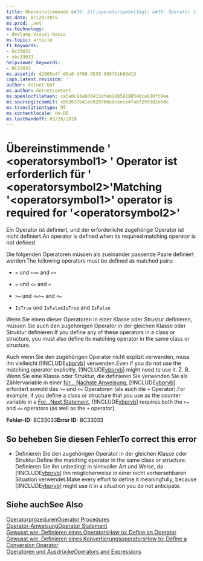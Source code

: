 ```yaml
---
title: Übereinstimmende &#39; &lt;operatorsymbol1&gt; &#39; Operator ist erforderlich für &#39; &lt;operatorsymbol2&gt;&#39;
ms.date: 07/20/2015
ms.prod: .net
ms.technology:
- devlang-visual-basic
ms.topic: article
f1_keywords:
- bc33033
- vbc33033
helpviewer_keywords:
- BC33033
ms.assetid: d2805e4f-08a8-4760-9539-565f51b88d13
caps.latest.revision: ''
author: dotnet-bot
ms.author: dotnetcontent
ms.openlocfilehash: ca5a0c91e930415dfeb2d858188540ca610f50ee
ms.sourcegitcommit: c883637b41ee028786edceece4fa872939d2e64c
ms.translationtype: MT
ms.contentlocale: de-DE
ms.lasthandoff: 03/26/2018
---
```

# <a name="matching-39ltoperatorsymbol1gt39-operator-is-required-for-39ltoperatorsymbol2gt39"></a><span data-ttu-id="c6b92-102">Übereinstimmende &#39; &lt;operatorsymbol1&gt; &#39; Operator ist erforderlich für &#39; &lt;operatorsymbol2&gt;&#39;</span><span class="sxs-lookup"><span data-stu-id="c6b92-102">Matching &#39;&lt;operatorsymbol1&gt;&#39; operator is required for &#39;&lt;operatorsymbol2&gt;&#39;</span></span>
<span data-ttu-id="c6b92-103">Ein Operator ist definiert, und der erforderliche zugehörige Operator ist nicht definiert.</span><span class="sxs-lookup"><span data-stu-id="c6b92-103">An operator is defined when its required matching operator is not defined.</span></span>  
  
 <span data-ttu-id="c6b92-104">Die folgenden Operatoren müssen als zueinander passende Paare definiert werden:</span><span class="sxs-lookup"><span data-stu-id="c6b92-104">The following operators must be defined as matched pairs:</span></span>  
  
-   <span data-ttu-id="c6b92-105">`=` und `<>`</span><span class="sxs-lookup"><span data-stu-id="c6b92-105">`=` and `<>`</span></span>  
  
-   <span data-ttu-id="c6b92-106">`>` und `<`</span><span class="sxs-lookup"><span data-stu-id="c6b92-106">`>` and `<`</span></span>  
  
-   <span data-ttu-id="c6b92-107">`>=` und `<=`</span><span class="sxs-lookup"><span data-stu-id="c6b92-107">`>=` and `<=`</span></span>  
  
-   <span data-ttu-id="c6b92-108">`IsTrue` und `IsFalse`</span><span class="sxs-lookup"><span data-stu-id="c6b92-108">`IsTrue` and `IsFalse`</span></span>  
  
 <span data-ttu-id="c6b92-109">Wenn Sie einen dieser Operatoren in einer Klasse oder Struktur definieren, müssen Sie auch den zugehörigen Operator in der gleichen Klasse oder Struktur definieren.</span><span class="sxs-lookup"><span data-stu-id="c6b92-109">If you define any of these operators in a class or structure, you must also define its matching operator in the same class or structure.</span></span>  
  
 <span data-ttu-id="c6b92-110">Auch wenn Sie den zugehörigen Operator nicht explizit verwenden, muss ihn vielleicht [!INCLUDE[vbprvb](~/includes/vbprvb-md.md)] verwenden.</span><span class="sxs-lookup"><span data-stu-id="c6b92-110">Even if you do not use the matching operator explicitly, [!INCLUDE[vbprvb](~/includes/vbprvb-md.md)] might need to use it.</span></span> <span data-ttu-id="c6b92-111">Z. B. Wenn Sie eine Klasse oder Struktur, die definieren Sie verwenden Sie als Zählervariable in einer [für... Nächste Anweisung](../../visual-basic/language-reference/statements/for-next-statement.md), [!INCLUDE[vbprvb](~/includes/vbprvb-md.md)] erfordert sowohl das `>=` und `<=` Operatoren (als auch die `+` Operator).</span><span class="sxs-lookup"><span data-stu-id="c6b92-111">For example, if you define a class or structure that you use as the counter variable in a [For...Next Statement](../../visual-basic/language-reference/statements/for-next-statement.md), [!INCLUDE[vbprvb](~/includes/vbprvb-md.md)] requires both the `>=` and `<=` operators (as well as the `+` operator).</span></span>  
  
 <span data-ttu-id="c6b92-112">**Fehler-ID:** BC33033</span><span class="sxs-lookup"><span data-stu-id="c6b92-112">**Error ID:** BC33033</span></span>  
  
## <a name="to-correct-this-error"></a><span data-ttu-id="c6b92-113">So beheben Sie diesen Fehler</span><span class="sxs-lookup"><span data-stu-id="c6b92-113">To correct this error</span></span>  
  
-   <span data-ttu-id="c6b92-114">Definieren Sie den zugehörigen Operator in der gleichen Klasse oder Struktur.</span><span class="sxs-lookup"><span data-stu-id="c6b92-114">Define the matching operator in the same class or structure.</span></span> <span data-ttu-id="c6b92-115">Definieren Sie ihn unbedingt in sinnvoller Art und Weise, da [!INCLUDE[vbprvb](~/includes/vbprvb-md.md)] ihn möglicherweise in einer nicht vorhersehbaren Situation verwendet.</span><span class="sxs-lookup"><span data-stu-id="c6b92-115">Make every effort to define it meaningfully, because [!INCLUDE[vbprvb](~/includes/vbprvb-md.md)] might use it in a situation you do not anticipate.</span></span>  
  
## <a name="see-also"></a><span data-ttu-id="c6b92-116">Siehe auch</span><span class="sxs-lookup"><span data-stu-id="c6b92-116">See Also</span></span>  
 [<span data-ttu-id="c6b92-117">Operatorprozeduren</span><span class="sxs-lookup"><span data-stu-id="c6b92-117">Operator Procedures</span></span>](../../visual-basic/programming-guide/language-features/procedures/operator-procedures.md)  
 [<span data-ttu-id="c6b92-118">Operator-Anweisung</span><span class="sxs-lookup"><span data-stu-id="c6b92-118">Operator Statement</span></span>](../../visual-basic/language-reference/statements/operator-statement.md)  
 [<span data-ttu-id="c6b92-119">Gewusst wie: Definieren eines Operators</span><span class="sxs-lookup"><span data-stu-id="c6b92-119">How to: Define an Operator</span></span>](../../visual-basic/programming-guide/language-features/procedures/how-to-define-an-operator.md)  
 [<span data-ttu-id="c6b92-120">Gewusst wie: Definieren eines Konvertierungsoperators</span><span class="sxs-lookup"><span data-stu-id="c6b92-120">How to: Define a Conversion Operator</span></span>](../../visual-basic/programming-guide/language-features/procedures/how-to-define-a-conversion-operator.md)  
 [<span data-ttu-id="c6b92-121">Operatoren und Ausdrücke</span><span class="sxs-lookup"><span data-stu-id="c6b92-121">Operators and Expressions</span></span>](../../visual-basic/programming-guide/language-features/operators-and-expressions/index.md)
